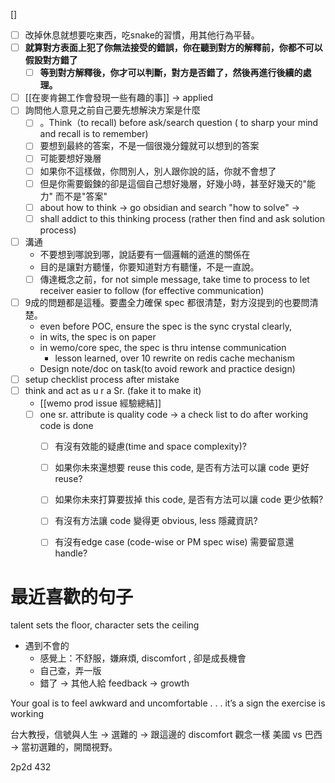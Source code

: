 

[] 














- [ ] 改掉休息就想要吃東西，吃snake的習慣，用其他行為平替。
- [ ] **就算對方表面上犯了你無法接受的錯誤，你在聽到對方的解釋前，你都不可以假設對方錯了**
	- [ ] **等到對方解釋後，你才可以判斷，對方是否錯了，然後再進行後續的處理。**
- [ ] [[在麥肯錫工作會發現一些有趣的事]] -> applied
- [ ] 詢問他人意見之前自己要先想解決方案是什麼
	- [ ] 。Think（to recall) before ask/search question ( to sharp your mind and recall is to remember)  
	- [ ] 要想到最終的答案，不是一個很幾分鐘就可以想到的答案
	- [ ] 可能要想好幾層
	- [ ] 如果你不這樣做，你問別人，別人跟你說的話，你就不會想了
	- [ ] 但是你需要鍛鍊的卻是這個自己想好幾層，好幾小時，甚至好幾天的"能力" 而不是"答案"
	- [ ] about how to think -> go obsidian and search "how to solve" -> 
	- [ ] shall addict to this thinking process (rather then find and ask solution process)
- [ ] 溝通
	- 不要想到哪說到哪，說話要有一個邏輯的遞進的關係在
	- 目的是讓對方聽懂，你要知道對方有聽懂，不是一直說。
	- [ ] 傳達概念之前，for not simple message, take time to process to let receiver easier to follow  (for effective communication)
- [ ] 9成的問題都是這種。要盡全力確保 spec 都很清楚，對方沒提到的也要問清楚。
	- even before POC, ensure the spec is the sync crystal clearly, 
	- in wits, the spec is on paper
	- in wemo/core spec, the spec is thru intense communication
		- lesson learned, over 10 rewrite on redis cache mechanism
	- Design note/doc on task(to avoid rework and practice design)
- [ ] setup checklist process after mistake
- [ ] think and act as u r a Sr. (fake it to make it)
	- [[wemo prod issue 經驗總結]]
	- [ ] one sr. attribute is quality code 
	-> a check list to do after working code is done
		- [ ] 有沒有效能的疑慮(time and space complexity)?
		- [ ] 如果你未來還想要 reuse this code, 是否有方法可以讓 code 更好reuse?
		- [ ] 如果你未來打算要拔掉 this code, 是否有方法可以讓 code 更少依賴?
		- [ ] 有沒有方法讓 code 變得更 obvious, less 隱藏資訊?
		- [ ] 有沒有edge case (code-wise or PM spec wise) 需要留意還handle?





# 最近喜歡的句子

talent sets the floor,  character sets the ceiling


- 遇到不會的
  - 感覺上：不舒服，嫌麻煩, discomfort , 卻是成長機會
  - 自己查，弄一版
  - 錯了 → 其他人給 feedback → growth


Your goal is to feel awkward and uncomfortable . . . it’s a sign the exercise is working



台大教授，信號與人生 → 選難的 → 跟這邊的 discomfort 觀念一樣
美國 vs 巴西 → 當初選難的，開闊視野。



2p2d  432